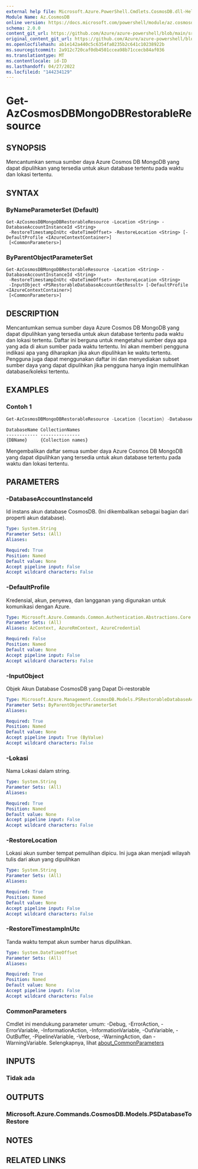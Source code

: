 ```yaml
---
external help file: Microsoft.Azure.PowerShell.Cmdlets.CosmosDB.dll-Help.xml
Module Name: Az.CosmosDB
online version: https://docs.microsoft.com/powershell/module/az.cosmosdb/get-azcosmosdbmongodbrestorableresource
schema: 2.0.0
content_git_url: https://github.com/Azure/azure-powershell/blob/main/src/CosmosDB/CosmosDB/help/Get-AzCosmosDBMongoDBRestorableResource.md
original_content_git_url: https://github.com/Azure/azure-powershell/blob/main/src/CosmosDB/CosmosDB/help/Get-AzCosmosDBMongoDBRestorableResource.md
ms.openlocfilehash: ab1e142a440c5c6354fa0235b2c641c10238922b
ms.sourcegitcommit: 2a912c720caf0db4501ccea98b71ccecb84af036
ms.translationtype: MT
ms.contentlocale: id-ID
ms.lasthandoff: 04/27/2022
ms.locfileid: "144234129"
---
```

# Get-AzCosmosDBMongoDBRestorableResource

## SYNOPSIS
Mencantumkan semua sumber daya Azure Cosmos DB MongoDB yang dapat dipulihkan yang tersedia untuk akun database tertentu pada waktu dan lokasi tertentu.

## SYNTAX

### ByNameParameterSet (Default)
```
Get-AzCosmosDBMongoDBRestorableResource -Location <String> -DatabaseAccountInstanceId <String>
 -RestoreTimestampInUtc <DateTimeOffset> -RestoreLocation <String> [-DefaultProfile <IAzureContextContainer>]
 [<CommonParameters>]
```

### ByParentObjectParameterSet
```
Get-AzCosmosDBMongoDBRestorableResource -Location <String> -DatabaseAccountInstanceId <String>
 -RestoreTimestampInUtc <DateTimeOffset> -RestoreLocation <String>
 -InputObject <PSRestorableDatabaseAccountGetResult> [-DefaultProfile <IAzureContextContainer>]
 [<CommonParameters>]
```

## DESCRIPTION
Mencantumkan semua sumber daya Azure Cosmos DB MongoDB yang dapat dipulihkan yang tersedia untuk akun database tertentu pada waktu dan lokasi tertentu.
Daftar ini berguna untuk mengetahui sumber daya apa yang ada di akun sumber pada waktu tertentu. Ini akan memberi pengguna indikasi apa yang diharapkan jika akun dipulihkan ke waktu tertentu.
Pengguna juga dapat menggunakan daftar ini dan menyediakan subset sumber daya yang dapat dipulihkan jika pengguna hanya ingin memulihkan database/koleksi tertentu.

## EXAMPLES

### Contoh 1
```powershell
Get-AzCosmosDBMongoDBRestorableResource -Location {location} -DatabaseAccountInstanceId {DatabaseInstanceId} -RestoreLocation {Database} -RestoreTimestampInUtc {RestoreTimestamp}
```

```output
DatabaseName CollectionNames
------------ ---------------
{DBName}     {Collection names}
```

Mengembalikan daftar semua sumber daya Azure Cosmos DB MongoDB yang dapat dipulihkan yang tersedia untuk akun database tertentu pada waktu dan lokasi tertentu.

## PARAMETERS

### -DatabaseAccountInstanceId
Id instans akun database CosmosDB.
(Ini dikembalikan sebagai bagian dari properti akun database).

```yaml
Type: System.String
Parameter Sets: (All)
Aliases:

Required: True
Position: Named
Default value: None
Accept pipeline input: False
Accept wildcard characters: False
```

### -DefaultProfile
Kredensial, akun, penyewa, dan langganan yang digunakan untuk komunikasi dengan Azure.

```yaml
Type: Microsoft.Azure.Commands.Common.Authentication.Abstractions.Core.IAzureContextContainer
Parameter Sets: (All)
Aliases: AzContext, AzureRmContext, AzureCredential

Required: False
Position: Named
Default value: None
Accept pipeline input: False
Accept wildcard characters: False
```

### -InputObject
Objek Akun Database CosmosDB yang Dapat Di-restorable

```yaml
Type: Microsoft.Azure.Management.CosmosDB.Models.PSRestorableDatabaseAccountGetResult
Parameter Sets: ByParentObjectParameterSet
Aliases:

Required: True
Position: Named
Default value: None
Accept pipeline input: True (ByValue)
Accept wildcard characters: False
```

### -Lokasi
Nama Lokasi dalam string.

```yaml
Type: System.String
Parameter Sets: (All)
Aliases:

Required: True
Position: Named
Default value: None
Accept pipeline input: False
Accept wildcard characters: False
```

### -RestoreLocation
Lokasi akun sumber tempat pemulihan dipicu.
Ini juga akan menjadi wilayah tulis dari akun yang dipulihkan

```yaml
Type: System.String
Parameter Sets: (All)
Aliases:

Required: True
Position: Named
Default value: None
Accept pipeline input: False
Accept wildcard characters: False
```

### -RestoreTimestampInUtc
Tanda waktu tempat akun sumber harus dipulihkan.

```yaml
Type: System.DateTimeOffset
Parameter Sets: (All)
Aliases:

Required: True
Position: Named
Default value: None
Accept pipeline input: False
Accept wildcard characters: False
```

### CommonParameters
Cmdlet ini mendukung parameter umum: -Debug, -ErrorAction, -ErrorVariable, -InformationAction, -InformationVariable, -OutVariable, -OutBuffer, -PipelineVariable, -Verbose, -WarningAction, dan -WarningVariable. Selengkapnya, lihat [about_CommonParameters](http://go.microsoft.com/fwlink/?LinkID=113216)

## INPUTS

### Tidak ada

## OUTPUTS

### Microsoft.Azure.Commands.CosmosDB.Models.PSDatabaseToRestore

## NOTES

## RELATED LINKS
